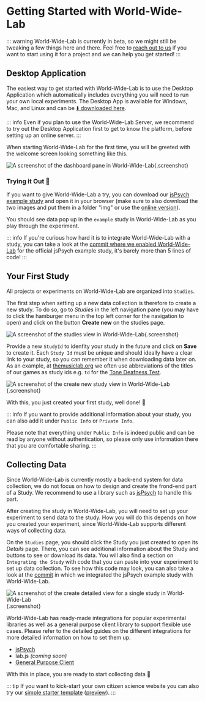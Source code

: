 # Getting Started with World-Wide-Lab

::: warning
World-Wide-Lab is currently in beta, so we might still be tweaking a few things here and there. Feel free to [reach out to us](mailto:wwl@simson.io) if you want to start using it for a project and we can help you get started!
:::

## Desktop Application

The easiest way to get started with World-Wide-Lab is to use the Desktop Application which automatically includes everything you will need to run your own local experiments. The Desktop App is available for Windows, Mac, and Linux and can be [⬇️ downloaded here](https://github.com/world-wide-lab/world-wide-lab/releases/latest).

::: info
Even if you plan to use the World-Wide-Lab Server, we recommend to try out the Desktop Application first to get to know the platform, before setting up an online server.
:::

When starting World-Wide-Lab for the first time, you will be greeted with the welcome screen looking something like this.

![A screenshot of the dashboard pane in World-Wide-Lab](/img/screenshots/generated/admin.png){.screenshot}

### Trying it Out 🚀

If you want to give World-Wide-Lab a try, you can download our [jsPsych example study](https://github.com/world-wide-lab/world-wide-lab/blob/main/docs/public/examples/study-jsPsych/index.html) and open it in your browser (make sure to also download the two images and put them in a folder "img" or use the [online version](https://world-wide-lab.github.io/world-wide-lab/examples/study-jsPsych/index.html)).

You should see data pop up in the `example` study in World-Wide-Lab as you play through the experiment.

::: info
If you're curious how hard it is to integrate World-Wide-Lab with a study, you can take a look at the [commit where we enabled World-Wide-Lab](https://github.com/world-wide-lab/world-wide-lab/commit/b584d892f421b008302139314d737f7cadc03fbf) for the official jsPsych example study, it's barely more than 5 lines of code!
:::

## Your First Study

All projects or experiments on World-Wide-Lab are organized into `Studies`.

The first step when setting up a new data collection is therefore to create a new study. To do so, go to _Studies_ in the left navigation pane (you may have to click the hamburger menu in the top left corner for the navigation to open) and click on the button **Create new** on the studies page.

![A screenshot of the studies view in World-Wide-Lab](/img/screenshots/generated/admin_resources_wwl_studies.png){.screenshot}

Provide a new `StudyId` to idenfity your study in the future and click on **Save** to create it. Each `Study Id` must be unique and should ideally have a clear link to your study, so you can remember it when downloading data later on. As an example, at [themusiclab.org](https://themusiclab.org) we often use abbreviations of the titles of our games as study ids e.g. `td` for the [Tone Deafness Test](https://www.themusiclab.org/quizzes/td/).

![A screenshot of the create new study view in World-Wide-Lab](/img/screenshots/generated/admin_resources_wwl_studies_actions_new.png){.screenshot}

With this, you just created your first study, well done! 🚀

::: info
If you want to provide additional information about your study, you can also add it under `Public Info` or `Private Info`.

Please note that everything under `Public Info` is indeed public and can be read by anyone without authentication, so please only use information there that you are comfortable sharing.
:::

## Collecting Data

Since World-Wide-Lab is currently mostly a back-end system for data collection, we do not focus on how to design and create the frond-end part of a Study. We recommend to use a library such as [jsPsych](https://www.jspsych.org/) to handle this part.

After creating the study in World-Wide-Lab, you will need to set up your experiment to send data to the study. How you will do this depends on how you created your experiment, since World-Wide-Lab supports different ways of collecting data.

On the `Studies` page, you should click the Study you just created to open its _Details_ page. There, you can see additional information about the Study and buttons to see or download its data. You will also find a section on `Integrating the Study` with code that you can paste into your experiment to set up data collection. To see how this code may look, you can also take a look at the [commit](https://github.com/world-wide-lab/world-wide-lab/commit/b584d892f421b008302139314d737f7cadc03fbf) in which we integrated the jsPsych example study with World-Wide-Lab.

![A screenshot of the create detailed view for a single study in World-Wide-Lab](/img/screenshots/generated/admin_resources_wwl_studies_records_my-awesome-study-id_show.png){.screenshot}

World-Wide-Lab has ready-made integrations for popular experimental libraries as well as a general purpose client library to support flexible use cases. Please refer to the detailed guides on the different integrations for more detailed information on how to set them up.

- [jsPsych](/guides/integration-jsPsych)
- lab.js *(coming soon)*
- [General Purpose Client](/guides/client)

With this in place, you are ready to start collecting data 🎉

::: tip
If you want to kick-start your own citizen science website you can also try our [simple starter template](https://github.com/world-wide-lab/world-wide-lab/blob/main/examples/website-static/) ([preview](https://world-wide-lab.github.io/world-wide-lab/examples/website-static/index.html)).
:::
